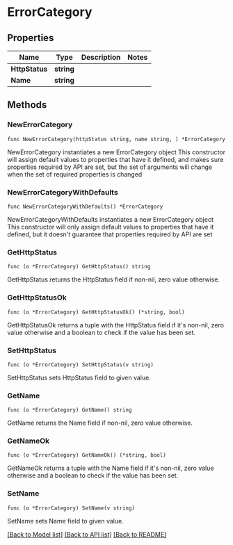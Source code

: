 # ErrorCategory

## Properties

Name | Type | Description | Notes
------------ | ------------- | ------------- | -------------
**HttpStatus** | **string** |  | 
**Name** | **string** |  | 

## Methods

### NewErrorCategory

`func NewErrorCategory(httpStatus string, name string, ) *ErrorCategory`

NewErrorCategory instantiates a new ErrorCategory object
This constructor will assign default values to properties that have it defined,
and makes sure properties required by API are set, but the set of arguments
will change when the set of required properties is changed

### NewErrorCategoryWithDefaults

`func NewErrorCategoryWithDefaults() *ErrorCategory`

NewErrorCategoryWithDefaults instantiates a new ErrorCategory object
This constructor will only assign default values to properties that have it defined,
but it doesn't guarantee that properties required by API are set

### GetHttpStatus

`func (o *ErrorCategory) GetHttpStatus() string`

GetHttpStatus returns the HttpStatus field if non-nil, zero value otherwise.

### GetHttpStatusOk

`func (o *ErrorCategory) GetHttpStatusOk() (*string, bool)`

GetHttpStatusOk returns a tuple with the HttpStatus field if it's non-nil, zero value otherwise
and a boolean to check if the value has been set.

### SetHttpStatus

`func (o *ErrorCategory) SetHttpStatus(v string)`

SetHttpStatus sets HttpStatus field to given value.


### GetName

`func (o *ErrorCategory) GetName() string`

GetName returns the Name field if non-nil, zero value otherwise.

### GetNameOk

`func (o *ErrorCategory) GetNameOk() (*string, bool)`

GetNameOk returns a tuple with the Name field if it's non-nil, zero value otherwise
and a boolean to check if the value has been set.

### SetName

`func (o *ErrorCategory) SetName(v string)`

SetName sets Name field to given value.



[[Back to Model list]](../README.md#documentation-for-models) [[Back to API list]](../README.md#documentation-for-api-endpoints) [[Back to README]](../README.md)


